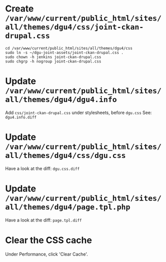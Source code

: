 

# Create `/var/www/current/public_html/sites/all/themes/dgu4/css/joint-ckan-drupal.css`
    cd /var/www/current/public_html/sites/all/themes/dgu4/css
    sudo ln -s ~/dgu-joint-assets/joint-ckan-drupal.css .
    sudo chown -h jenkins joint-ckan-drupal.css
    sudo chgrp -h nogroup joint-ckan-drupal.css
  

# Update `/var/www/current/public_html/sites/all/themes/dgu4/dgu4.info`

Add `css/joint-ckan-drupal.css` under stylesheets, before `dgu.css`
See: `dgu4.info.diff`


# Update `/var/www/current/public_html/sites/all/themes/dgu4/css/dgu.css`

Have a look at the diff: `dgu.css.diff`


# Update `/var/www/current/public_html/sites/all/themes/dgu4/page.tpl.php`

Have a look at the diff: `page.tpl.diff`


# Clear the CSS cache

Under Performance, click 'Clear Cache'.


